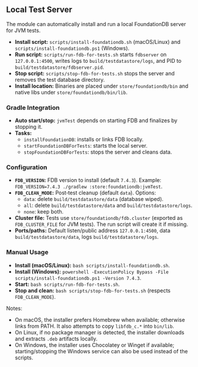 ## Local Test Server

The module can automatically install and run a local FoundationDB server for JVM tests.

- **Install script:** `scripts/install-foundationdb.sh` (macOS/Linux) and `scripts/install-foundationdb.ps1` (Windows).
- **Run script:** `scripts/run-fdb-for-tests.sh` starts `fdbserver` on `127.0.0.1:4500`, writes logs to `build/testdatastore/logs`, and PID to `build/testdatastore/fdbserver.pid`.
- **Stop script:** `scripts/stop-fdb-for-tests.sh` stops the server and removes the test database directory.
- **Install location:** Binaries are placed under `store/foundationdb/bin` and native libs under `store/foundationdb/bin/lib`.

### Gradle Integration

- **Auto start/stop:** `jvmTest` depends on starting FDB and finalizes by stopping it.
- **Tasks:**
    - `installFoundationDB`: installs or links FDB locally.
    - `startFoundationDBForTests`: starts the local server.
    - `stopFoundationDBForTests`: stops the server and cleans data.

### Configuration

- **`FDB_VERSION`:** FDB version to install (default `7.4.3`). Example: `FDB_VERSION=7.4.3 ./gradlew :store:foundationdb:jvmTest`.
- **`FDB_CLEAN_MODE`:** Post‑test cleanup (default `data`). Options:
    - `data`: delete `build/testdatastore/data` (database wiped).
    - `all`: delete `build/testdatastore/data` and `build/testdatastore/logs`.
    - `none`: keep both.
- **Cluster file:** Tests use `store/foundationdb/fdb.cluster` (exported as `FDB_CLUSTER_FILE` for JVM tests). The run script will create it if missing.
- **Ports/paths:** Default listen/public address `127.0.0.1:4500`, data `build/testdatastore/data`, logs `build/testdatastore/logs`.

### Manual Usage

- **Install (macOS/Linux):** `bash scripts/install-foundationdb.sh`.
- **Install (Windows):** `powershell -ExecutionPolicy Bypass -File scripts/install-foundationdb.ps1 -Version 7.4.3`.
- **Start:** `bash scripts/run-fdb-for-tests.sh`.
- **Stop and clean:** `bash scripts/stop-fdb-for-tests.sh` (respects `FDB_CLEAN_MODE`).

Notes:
- On macOS, the installer prefers Homebrew when available; otherwise links from PATH. It also attempts to copy `libfdb_c.*` into `bin/lib`.
- On Linux, if no package manager is detected, the installer downloads and extracts `.deb` artifacts locally.
- On Windows, the installer uses Chocolatey or Winget if available; starting/stopping the Windows service can also be used instead of the scripts.

